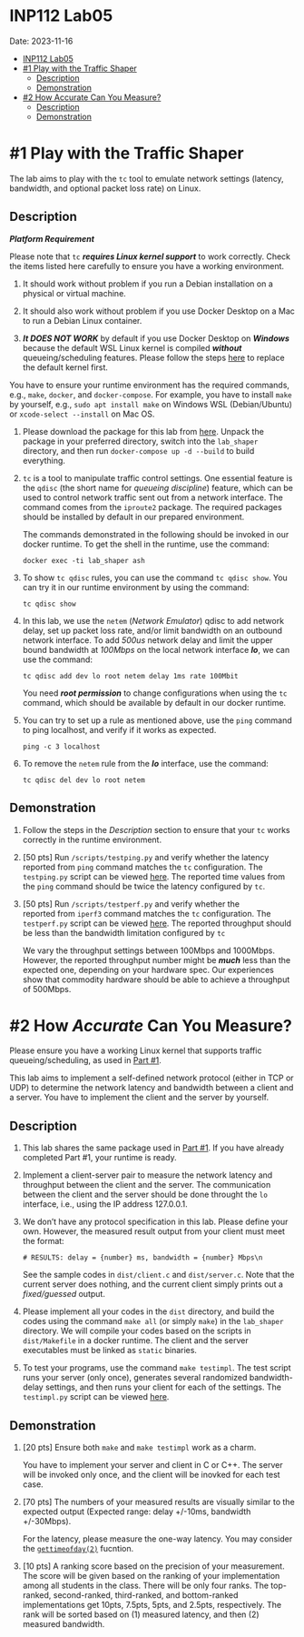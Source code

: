INP112 Lab05
============

Date: 2023-11-16

*   [INP112 Lab05](https://md.zoolab.org/s/L7U5O7OX4#INP112-Lab05 "INP112 Lab05")
*   [#1 Play with the Traffic Shaper](https://md.zoolab.org/s/L7U5O7OX4#1-Play-with-the-Traffic-Shaper "#1 Play with the Traffic Shaper")
    *   [Description](https://md.zoolab.org/s/L7U5O7OX4#Description "Description")
    *   [Demonstration](https://md.zoolab.org/s/L7U5O7OX4#Demonstration "Demonstration")
*   [#2 How Accurate Can You Measure?](https://md.zoolab.org/s/L7U5O7OX4#2-How-Accurate-Can-You-Measure "#2 How Accurate Can You Measure?")
    *   [Description](https://md.zoolab.org/s/L7U5O7OX4#Description1 "Description")
    *   [Demonstration](https://md.zoolab.org/s/L7U5O7OX4#Demonstration1 "Demonstration")

[](https://md.zoolab.org/s/L7U5O7OX4#1-Play-with-the-Traffic-Shaper "1-Play-with-the-Traffic-Shaper")#1 Play with the Traffic Shaper
====================================================================================================================================

The lab aims to play with the `tc` tool to emulate network settings (latency, bandwidth, and optional packet loss rate) on Linux.

[](https://md.zoolab.org/s/L7U5O7OX4#Description "Description")Description
--------------------------------------------------------------------------

_**Platform Requirement**_

Please note that `tc` _**requires Linux kernel support**_ to work correctly. Check the items listed here carefully to ensure you have a working environment.

1.  It should work without problem if you run a Debian installation on a physical or virtual machine.
    
2.  It should also work without problem if you use Docker Desktop on a Mac to run a Debian Linux container.
    
3.  _**It DOES NOT WORK**_ by default if you use Docker Desktop on _**Windows**_ because the default WSL Linux kernel is compiled _**without**_ queueing/scheduling features. Please follow the steps [here](https://md.zoolab.org/s/eHduEC62B) to replace the default kernel first.
    

You have to ensure your runtime environment has the required commands, e.g., `make`, `docker`, and `docker-compose`. For example, you have to install `make` by yourself, e.g., `sudo apt install make` on Windows WSL (Debian/Ubuntu) or `xcode-select --install` on Mac OS.

1.  Please download the package for this lab from [here](https://inp.zoolab.org/netprog/lab05/lab_shaper_v0.tbz). Unpack the package in your preferred directory, switch into the `lab_shaper` directory, and then run `docker-compose up -d --build` to build everything.
    
2.  `tc` is a tool to manipulate traffic control settings. One essential feature is the `qdisc` (the short name for _queueing discipline_) feature, which can be used to control network traffic sent out from a network interface. The command comes from the `iproute2` package. The required packages should be installed by default in our prepared environment.
    
    The commands demonstrated in the following should be invoked in our docker runtime. To get the shell in the runtime, use the command:
    
        docker exec -ti lab_shaper ash
        
    
3.  To show `tc qdisc` rules, you can use the command `tc qdisc show`. You can try it in our runtime environment by using the command:
    
        tc qdisc show
        
    
4.  In this lab, we use the `netem` (_Network Emulator_) qdisc to add network delay, set up packet loss rate, and/or limit bandwidth on an outbound network interface. To add _500us_ network delay and limit the upper bound bandwidth at _100Mbps_ on the local network interface _**lo**_, we can use the command:
    
        tc qdisc add dev lo root netem delay 1ms rate 100Mbit
        
    
    You need _**root permission**_ to change configurations when using the `tc` command, which should be available by default in our docker runtime.
    
5.  You can try to set up a rule as mentioned above, use the `ping` command to ping localhost, and verify if it works as expected.
    
        ping -c 3 localhost
        
    
6.  To remove the `netem` rule from the _**lo**_ interface, use the command:
    
        tc qdisc del dev lo root netem
        
    

[](https://md.zoolab.org/s/L7U5O7OX4#Demonstration "Demonstration")Demonstration
--------------------------------------------------------------------------------

1.  Follow the steps in the _Description_ section to ensure that your `tc` works correctly in the runtime environment.
    
2.  \[50 pts\] Run `/scripts/testping.py` and verify whether the latency reported from `ping` command matches the `tc` configuration. The `testping.py` script can be viewed [here](https://inp.zoolab.org/code.html?file=netprog/lab05/testping.py). The reported time values from the `ping` command should be twice the latency configured by `tc`.
    
3.  \[50 pts\] Run `/scripts/testperf.py` and verify whether the  
    reported from `iperf3` command matches the `tc` configuration. The `testperf.py` script can be viewed [here](https://inp.zoolab.org/code.html?file=netprog/lab05/testperf.py). The reported throughput should be less than the bandwidth limitation configured by `tc`
    
    We vary the throughput settings between 100Mbps and 1000Mbps. However, the reported throughput number might be _**much**_ less than the expected one, depending on your hardware spec. Our experiences show that commodity hardware should be able to achieve a throughput of 500Mbps.
    

[](https://md.zoolab.org/s/L7U5O7OX4#2-How-Accurate-Can-You-Measure "2-How-Accurate-Can-You-Measure")#2 How _Accurate_ Can You Measure?
=======================================================================================================================================

Please ensure you have a working Linux kernel that supports traffic queueing/scheduling, as used in [Part #1](https://md.zoolab.org/s/L7U5O7OX4#1-Play-with-the-Traffic-Shaper).

This lab aims to implement a self-defined network protocol (either in TCP or UDP) to determine the network latency and bandwidth between a client and a server. You have to implement the client and the server by yourself.

[](https://md.zoolab.org/s/L7U5O7OX4#Description1 "Description1")Description
----------------------------------------------------------------------------

1.  This lab shares the same package used in [Part #1](https://md.zoolab.org/s/L7U5O7OX4#1-Play-with-the-Traffic-Shaper). If you have already completed Part #1, your runtime is ready.
    
2.  Implement a client-server pair to measure the network latency and throughput between the client and the server. The communication between the client and the server should be done throught the `lo` interface, i.e., using the IP address 127.0.0.1.
    
3.  We don’t have any protocol specification in this lab. Please define your own. However, the measured result output from your client must meet the format:
    
        # RESULTS: delay = {number} ms, bandwidth = {number} Mbps\n
        
    
    See the sample codes in `dist/client.c` and `dist/server.c`. Note that the current server does nothing, and the current client simply prints out a _fixed/guessed_ output.
    
4.  Please implement all your codes in the `dist` directory, and build the codes using the command `make all` (or simply `make`) in the `lab_shaper` directory. We will compile your codes based on the scripts in `dist/Makefile` in a docker runtime. The client and the server executables must be linked as `static` binaries.
    
5.  To test your programs, use the command `make testimpl`. The test script runs your server (only once), generates several randomized bandwidth-delay settings, and then runs your client for each of the settings. The `testimpl.py` script can be viewed [here](https://inp.zoolab.org/code.html?file=netprog/lab05/testimpl.py).
    

[](https://md.zoolab.org/s/L7U5O7OX4#Demonstration1 "Demonstration1")Demonstration
----------------------------------------------------------------------------------

1.  \[20 pts\] Ensure both `make` and `make testimpl` work as a charm.
    
    You have to implement your server and client in C or C++. The server will be invoked only once, and the client will be inovked for each test case.
    
2.  \[70 pts\] The numbers of your measured results are visually similar to the expected output (Expected range: delay +/-10ms, bandwidth +/-30Mbps).
    
    For the latency, please measure the one-way latency. You may consider the [`gettimeofday(2)`](https://man7.org/linux/man-pages/man2/gettimeofday.2.html) fucntion.
    
3.  \[10 pts\] A ranking score based on the precision of your measurement. The score will be given based on the ranking of your implementation among all students in the class. There will be only four ranks. The top-ranked, second-ranked, third-ranked, and bottom-ranked implementations get 10pts, 7.5pts, 5pts, and 2.5pts, respectively. The rank will be sorted based on (1) measured latency, and then (2) measured bandwidth.

